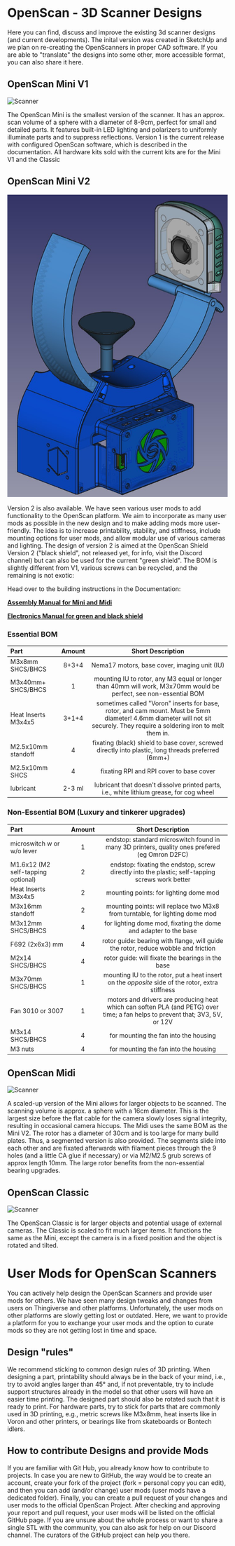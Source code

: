 # OpenScan - 3D Scanner Designs

Here you can find, discuss and improve the existing 3d scanner designs (and current developments). The inital version was created in SketchUp and we plan on re-creating the OpenScanners in proper CAD software. If you are able to "translate" the designs into some other, more accessible format, you can also share it here.


## OpenScan Mini V1
![Scanner](/images/OpenScanMini.jpg?raw=true)

The OpenScan Mini is the smallest version of the scanner. It has an approx. scan volume of a sphere with a diameter of 8-9cm, perfect for small and detailed parts. It features built-in LED lighting and polarizers to uniformly illuminate parts and to suppress reflections.
Version 1 is the current release with configured OpenScan software, which is described in the documentation. All hardware kits sold with the current kits are for the Mini V1 and the Classic

## OpenScan Mini V2 
![Scanner](/images/OpenScanMiniV2.jpg?raw=true)

Version 2 is also available. We have seen various user mods to add functionality to the OpenScan platform. We aim to incorporate as many user mods as possible in the new design and to make adding mods more user-friendly. The idea is to increase printability, stability, and stiffness, include mounting options for user mods, and allow modular use of various cameras and lighting.
The design of version 2 is aimed at the OpenScan Shield Version 2 ("black shield", not released yet, for info, visit the Discord channel) but can also be used for the current "green shield". The BOM is slightly different from V1, various screws can be recycled, and the remaining is not exotic:

Head over to the building instructions in the Documentation:

[**Assembly Manual for Mini and Midi**](/docs/OpenScanV2-Assembly.md)

[**Electronics Manual for green and black shield**](/docs/OpenScanV2-Electronics.md)

### Essential BOM

| Part | Amount | Short Description |
| :--- | :---: | :---: |
| M3x8mm SHCS/BHCS | 8+3+4 | Nema17 motors, base cover, imaging unit (IU) |
| M3x40mm+ SHCS/BHCS | 1 | mounting IU to rotor, any M3 equal or longer than 40mm will work, M3x70mm would be perfect, see non-essential BOM |
| Heat Inserts M3x4x5 | 3+1+4 | sometimes called "Voron" inserts for base, rotor, and cam mount. Must be 5mm diameter! 4.6mm diameter will not sit securely. They require a soldering iron to melt them in. |
| M2.5x10mm standoff | 4 | fixating (black) shield to base cover, screwed directly into plastic, long threads preferred (6mm+) |
| M2.5x10mm SHCS | 4 | fixating RPI and RPI cover to base cover |
| lubricant | 2-3 ml | lubricant that doesn't dissolve printed parts, i.e., white lithium grease, for cog wheel |

### Non-Essential BOM (Luxury and tinkerer upgrades)
| Part | Amount | Short Description |
| :--- | :---: | :---: |
| microswitch w or w/o lever | 1 | endstop: standard microswitch found in many 3D printers, quality ones prefered (eg Omron D2FC) |
| M1.6x12 (M2 self-tapping optional) | 2 | endstop: fixating the endstop, screw directly into the plastic; self-tapping screws work better |
| Heat Inserts M3x4x5 | 2 | mounting points: for lighting dome mod |
| M3x16mm standoff | 2 | mounting points: will replace two M3x8 from turntable, for lighting dome mod  |
| M3x12mm SHCS/BHCS | 4 | for lighting dome mod, fixating the dome and adapter to the base |
| F692 (2x6x3) mm | 4 | rotor guide: bearing with flange, will guide the rotor, reduce wobble and friction |
| M2x14 SHCS/BHCS | 4 | rotor guide: will fixate the bearings in the base |
| M3x70mm SHCS/BHCS | 1 | mounting IU to the rotor, put a heat insert on the *opposite* side of the rotor, extra stiffness |
| Fan 3010 or 3007 | 1 | motors and drivers are producing heat which can soften PLA (and PETG) over time; a fan helps to prevent that; 3V3, 5V, or 12V |
| M3x14 SHCS/BHCS | 4 | for mounting the fan into the housing |
| M3 nuts | 4 | for mounting the fan into the housing |


## OpenScan Midi
![Scanner](/images/OpenScanMidi.jpg?raw=true)

A scaled-up version of the Mini allows for larger objects to be scanned. The scanning volume is approx. a sphere with a 16cm diameter. This is the largest size before the flat cable for the camera slowly loses signal integrity, resulting in occasional camera hiccups. The Midi uses the same BOM as the Mini V2.
The rotor has a diameter of 30cm and is too large for many build plates. Thus, a segmented version is also provided. The segments slide into each other and are fixated afterwards with filament pieces through the 9 holes (and a little CA glue if necessary) or via M2/M2.5 grub screws of approx length 10mm. The large rotor benefits from the non-essential bearing upgrades.

## OpenScan Classic
![Scanner](/images/OpenScanClassic.jpg?raw=true)

The OpenScan Classic is for larger objects and potential usage of external cameras. The Classic is scaled to fit much larger items. It functions the same as the Mini, except the camera is in a fixed position and the object is rotated and tilted. 

# User Mods for OpenScan Scanners
You can actively help design the OpenScan Scanners and provide user mods for others. We have seen many design tweaks and changes from users on Thingiverse and other platforms. Unfortunately, the user mods on other platforms are slowly getting lost or outdated. Here, we want to provide a platform for you to exchange your user mods and the option to curate mods so they are not getting lost in time and space. 

## Design "rules"
We recommend sticking to common design rules of 3D printing. When designing a part, printability should always be in the back of your mind, i.e., try to avoid angles larger than 45° and, if not preventable, try to include support structures already in the model so that other users will have an easier time printing. The designed part should also be rotated such that it is ready to print. For hardware parts, try to stick for parts that are commonly used in 3D printing, e.g., metric screws like M3x8mm, heat inserts like in Voron and other printers, or bearings like from skateboards or Bontech idlers.

## How to contribute Designs and provide  Mods
If you are familiar with Git Hub, you already know how to contribute to projects. In case you are new to GitHub, the way would be to create an account, create your fork of the project (fork = personal copy you can edit), and then you can add (and/or change) user mods (user mods have a dedicated folder). Finally, you can create a pull request of your changes and user mods to the official OpenScan Project. After checking and approving your report and pull request, your user mods will be listed on the official GitHub page. If you are unsure about the whole process or want to share a single STL with the community, you can also ask for help on our Discord channel. The curators of the GitHub project can help you there.

